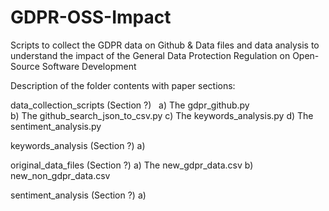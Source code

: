 # GDPR-OSS-Impact
Scripts to collect the GDPR data on Github &amp; Data files and data analysis to understand the impact of the General Data Protection Regulation on Open-Source Software Development

Description of the folder contents with paper sections:

data_collection_scripts (Section ?)
     &nbsp; a) The gdpr_github.py  
b) The github_search_json_to_csv.py 
c) The keywords_analysis.py
d) The sentiment_analysis.py

keywords_analysis (Section ?)
a) 

original_data_files (Section ?)
a) The new_gdpr_data.csv
b) new_non_gdpr_data.csv

sentiment_analysis (Section ?)
a)

